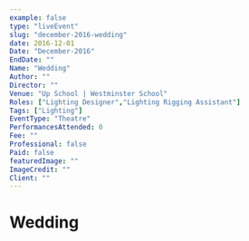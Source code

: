 ```yaml
---
example: false
type: "liveEvent"
slug: "december-2016-wedding"
date: 2016-12-01
Date: "December-2016"
EndDate: ""
Name: "Wedding"
Author: ""
Director: ""
Venue: "Up School | Westminster School"
Roles: ["Lighting Designer","Lighting Rigging Assistant"]
Tags: ["Lighting"]
EventType: "Theatre"
PerformancesAttended: 0
Fee: ""
Professional: false
Paid: false
featuredImage: ""
ImageCredit: ""
Client: ""
---
```


# Wedding
